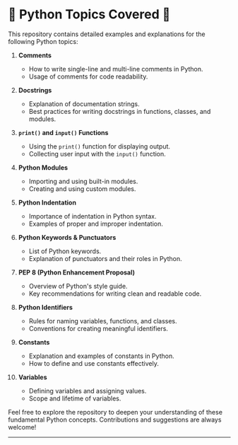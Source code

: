# 🐍 Python Topics Covered 🐍

This repository contains detailed examples and explanations for the following Python topics:

1. **Comments**
    - How to write single-line and multi-line comments in Python.
    - Usage of comments for code readability.

2. **Docstrings**
    - Explanation of documentation strings.
    - Best practices for writing docstrings in functions, classes, and modules.

3. **`print()` and `input()` Functions**
    - Using the `print()` function for displaying output.
    - Collecting user input with the `input()` function.

4. **Python Modules**
    - Importing and using built-in modules.
    - Creating and using custom modules.

5. **Python Indentation**
    - Importance of indentation in Python syntax.
    - Examples of proper and improper indentation.

6. **Python Keywords & Punctuators**
    - List of Python keywords.
    - Explanation of punctuators and their roles in Python.

7. **PEP 8 (Python Enhancement Proposal)**
    - Overview of Python's style guide.
    - Key recommendations for writing clean and readable code.

8. **Python Identifiers**
    - Rules for naming variables, functions, and classes.
    - Conventions for creating meaningful identifiers.

9. **Constants**
    - Explanation and examples of constants in Python.
    - How to define and use constants effectively.

10. **Variables**
    - Defining variables and assigning values.
    - Scope and lifetime of variables.

Feel free to explore the repository to deepen your understanding of these fundamental Python concepts. Contributions and suggestions are always welcome!

---
